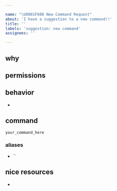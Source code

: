 ```yaml
---

name: "\U0001F680 New Command Request"
about: 'I have a suggestion to a new command!!'
title: ''
labels: 'suggestion: new command'
assignees: ''

---
```


## why
<!-- describe here why you need the bot to support this command -->

## permissions
<!-- who can use this command? all uers? admin users? -->

## behavior
<!-- list all required needs -->

- 

## command
<!-- eg: `display_users`
Note that this should not collide with the ones at README.md -->

`your_command_here`

### aliases
<!-- optionally, aliases commands -->

- ``

## nice resources
<!-- optionally, add links that could be useful -->

-
